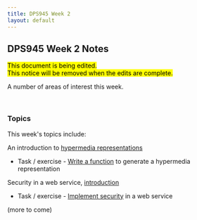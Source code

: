 ```yaml
---
title: DPS945 Week 2
layout: default
---
```


## DPS945 Week 2 Notes

<mark>This document is being edited.<br>This notice will be removed when the edits are complete.</mark>

A number of areas of interest this week. 

<br>

### Topics

This week's topics include: 

An introduction to [hypermedia representations](hypermedia-representation) 

* Task / exercise - [Write a function](task-hypermedia-representation) to generate a hypermedia representation 

Security in a web service, [introduction](security-intro)

* Task / exercise - [Implement security](task-security-intro) in a web service

(more to come)

<br>
